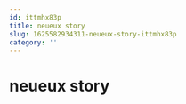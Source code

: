 ```yaml
---
id: ittmhx83p
title: neueux story
slug: 1625582934311-neueux-story-ittmhx83p
category: ''
---
```

# neueux story

